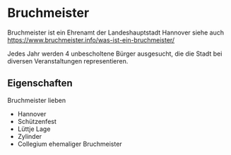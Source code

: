 # Bruchmeister

Bruchmeister ist ein Ehrenamt der Landeshauptstadt Hannover siehe auch  https://www.bruchmeister.info/was-ist-ein-bruchmeister/

Jedes Jahr werden 4 unbescholtene Bürger ausgesucht, die die Stadt bei diversen Veranstaltungen representieren.

## Eigenschaften

Bruchmeister lieben

* Hannover
* Schützenfest
* Lüttje Lage
* Zylinder
* Collegium ehemaliger Bruchmeister